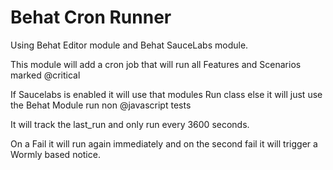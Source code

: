 # Behat Cron Runner

Using Behat Editor module and Behat SauceLabs module.

This module will add a cron job that will run all 
Features and Scenarios marked @critical

If Saucelabs is enabled it will use that modules Run class
else it will just use the Behat Module run non @javascript tests

It will track the last_run and only run every 3600 seconds.

On a Fail it will run again immediately and on the second fail it will 
trigger a Wormly based notice.


